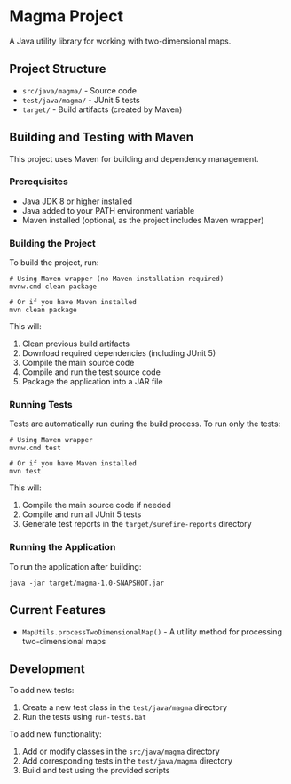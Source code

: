 # Magma Project

A Java utility library for working with two-dimensional maps.

## Project Structure

- `src/java/magma/` - Source code
- `test/java/magma/` - JUnit 5 tests
- `target/` - Build artifacts (created by Maven)

## Building and Testing with Maven

This project uses Maven for building and dependency management.

### Prerequisites

- Java JDK 8 or higher installed
- Java added to your PATH environment variable
- Maven installed (optional, as the project includes Maven wrapper)

### Building the Project

To build the project, run:

```
# Using Maven wrapper (no Maven installation required)
mvnw.cmd clean package

# Or if you have Maven installed
mvn clean package
```

This will:
1. Clean previous build artifacts
2. Download required dependencies (including JUnit 5)
3. Compile the main source code
4. Compile and run the test source code
5. Package the application into a JAR file

### Running Tests

Tests are automatically run during the build process. To run only the tests:

```
# Using Maven wrapper
mvnw.cmd test

# Or if you have Maven installed
mvn test
```

This will:
1. Compile the main source code if needed
2. Compile and run all JUnit 5 tests
3. Generate test reports in the `target/surefire-reports` directory

### Running the Application

To run the application after building:

```
java -jar target/magma-1.0-SNAPSHOT.jar
```

## Current Features

- `MapUtils.processTwoDimensionalMap()` - A utility method for processing two-dimensional maps

## Development

To add new tests:
1. Create a new test class in the `test/java/magma` directory
2. Run the tests using `run-tests.bat`

To add new functionality:
1. Add or modify classes in the `src/java/magma` directory
2. Add corresponding tests in the `test/java/magma` directory
3. Build and test using the provided scripts